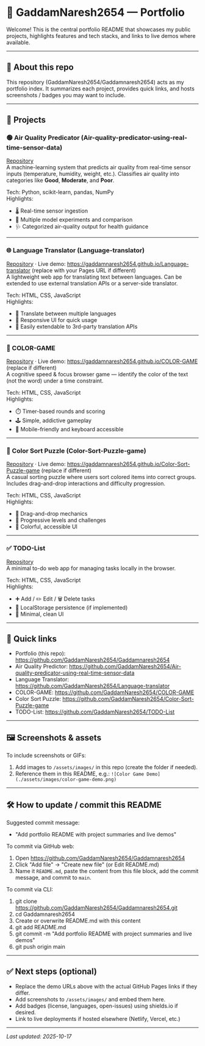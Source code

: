 # 🌟 GaddamNaresh2654 — Portfolio

Welcome! This is the central portfolio README that showcases my public projects, highlights features and tech stacks, and links to live demos where available.

---

## 🔎 About this repo
This repository (GaddamNaresh2654/Gaddamnaresh2654) acts as my portfolio index. It summarizes each project, provides quick links, and hosts screenshots / badges you may want to include.

---

## 🚀 Projects

### 🟢 Air Quality Predicator (Air-quality-predicator-using-real-time-sensor-data)
[Repository](https://github.com/GaddamNaresh2654/Air-quality-predicator-using-real-time-sensor-data)  
A machine-learning system that predicts air quality from real-time sensor inputs (temperature, humidity, weight, etc.). Classifies air quality into categories like **Good**, **Moderate**, and **Poor**.

Tech: Python, scikit-learn, pandas, NumPy  
Highlights:
- 🌡️ Real-time sensor ingestion
- 🤖 Multiple model experiments and comparison
- 🩺 Categorized air-quality output for health guidance

---

### 🌐 Language Translator (Language-translator)
[Repository](https://github.com/GaddamNaresh2654/Language-translator) · Live demo: https://gaddamnaresh2654.github.io/Language-translator (replace with your Pages URL if different)  
A lightweight web app for translating text between languages. Can be extended to use external translation APIs or a server-side translator.

Tech: HTML, CSS, JavaScript  
Highlights:
- 💬 Translate between multiple languages
- 📱 Responsive UI for quick usage
- 🔌 Easily extendable to 3rd-party translation APIs

---

### 🎨 COLOR-GAME
[Repository](https://github.com/GaddamNaresh2654/COLOR-GAME) · Live demo: https://gaddamnaresh2654.github.io/COLOR-GAME (replace if different)  
A cognitive speed & focus browser game — identify the color of the text (not the word) under a time constraint.

Tech: HTML, CSS, JavaScript  
Highlights:
- ⏱️ Timer-based rounds and scoring
- 🕹️ Simple, addictive gameplay
- 📱 Mobile-friendly and keyboard accessible

---

### 🧩 Color Sort Puzzle (Color-Sort-Puzzle-game)
[Repository](https://github.com/GaddamNaresh2654/Color-Sort-Puzzle-game) · Live demo: https://gaddamnaresh2654.github.io/Color-Sort-Puzzle-game (replace if different)  
A casual sorting puzzle where users sort colored items into correct groups. Includes drag-and-drop interactions and difficulty progression.

Tech: HTML, CSS, JavaScript  
Highlights:
- 🎯 Drag-and-drop mechanics
- 🔼 Progressive levels and challenges
- 🌈 Colorful, accessible UI

---

### ✅ TODO-List
[Repository](https://github.com/GaddamNaresh2654/TODO-List)  
A minimal to-do web app for managing tasks locally in the browser.

Tech: HTML, CSS, JavaScript  
Highlights:
- ➕ Add / ✏️ Edit / 🗑️ Delete tasks
- 💾 LocalStorage persistence (if implemented)
- 🧼 Minimal, clean UI

---

## 🔗 Quick links
- Portfolio (this repo): https://github.com/GaddamNaresh2654/Gaddamnaresh2654  
- Air Quality Predictor: https://github.com/GaddamNaresh2654/Air-quality-predicator-using-real-time-sensor-data  
- Language Translator: https://github.com/GaddamNaresh2654/Language-translator  
- COLOR-GAME: https://github.com/GaddamNaresh2654/COLOR-GAME  
- Color Sort Puzzle: https://github.com/GaddamNaresh2654/Color-Sort-Puzzle-game  
- TODO-List: https://github.com/GaddamNaresh2654/TODO-List

---

## 🖼️ Screenshots & assets
To include screenshots or GIFs:
1. Add images to `/assets/images/` in this repo (create the folder if needed).
2. Reference them in this README, e.g.:
   `![Color Game Demo](./assets/images/color-game-demo.png)`

---

## 🛠️ How to update / commit this README

Suggested commit message:
- "Add portfolio README with project summaries and live demos"

To commit via GitHub web:
1. Open https://github.com/GaddamNaresh2654/Gaddamnaresh2654
2. Click "Add file" → "Create new file" (or Edit README.md)
3. Name it `README.md`, paste the content from this file block, add the commit message, and commit to `main`.

To commit via CLI:
1. git clone https://github.com/GaddamNaresh2654/Gaddamnaresh2654.git
2. cd Gaddamnaresh2654
3. Create or overwrite README.md with this content
4. git add README.md
5. git commit -m "Add portfolio README with project summaries and live demos"
6. git push origin main

---

## ✅ Next steps (optional)
- Replace the demo URLs above with the actual GitHub Pages links if they differ.
- Add screenshots to `/assets/images/` and embed them here.
- Add badges (license, languages, open-issues) using shields.io if desired.
- Link to live deployments if hosted elsewhere (Netlify, Vercel, etc.)

---

_Last updated: 2025-10-17_
